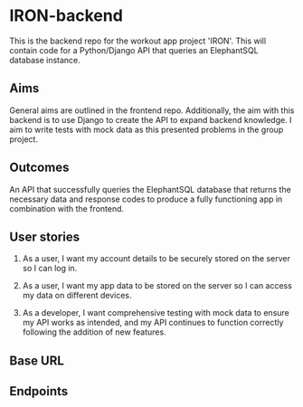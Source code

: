 # IRON-backend

This is the backend repo for the workout app project 'IRON'. This will contain code for a Python/Django API that queries an ElephantSQL database instance.

## Aims

General aims are outlined in the frontend repo. Additionally, the aim with this backend is to use Django to create the API to expand backend knowledge. I aim to write tests with mock data as this presented problems in the group project.

## Outcomes

An API that successfully queries the ElephantSQL database that returns the necessary data and response codes to produce a fully functioning app in combination with the frontend.

## User stories

1. As a user, I want my account details to be securely stored on the server so I can log in.
2. As a user, I want my app data to be stored on the server so I can access my data on different devices.

3. As a developer, I want comprehensive testing with mock data to ensure my API works as intended, and my API continues to function correctly following the addition of new features.

## Base URL

## Endpoints
